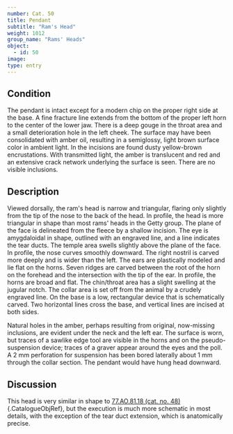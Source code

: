 ```yaml
---
number: Cat. 50
title: Pendant
subtitle: "Ram's Head"
weight: 1012
group_name: "Rams' Heads"
object:
  - id: 50
image:
type: entry
---
```


## Condition

The pendant is intact except for a modern chip on the proper right side at the base. A fine fracture line extends from the bottom of the proper left horn to the center of the lower jaw. There is a deep gouge in the throat area and a small deterioration hole in the left cheek. The surface may have been consolidated with amber oil, resulting in a semiglossy, light brown surface color in ambient light. In the incisions are found dusty yellow-brown encrustations. With transmitted light, the amber is translucent and red and an extensive crack network underlying the surface is seen. There are no visible inclusions.

## Description

Viewed dorsally, the ram's head is narrow and triangular, flaring only slightly from the tip of the nose to the back of the head. In profile, the head is more triangular in shape than most rams' heads in the Getty group. The plane of the face is delineated from the fleece by a shallow incision. The eye is amygdaloidal in shape, outlined with an engraved line, and a line indicates the tear ducts. The temple area swells slightly above the plane of the face. In profile, the nose curves smoothly downward. The right nostril is carved more deeply and is wider than the left. The ears are plastically modeled and lie flat on the horns. Seven ridges are carved between the root of the horn on the forehead and the intersection with the tip of the ear. In profile, the horns are broad and flat. The chin/throat area has a slight swelling at the jugular notch. The collar area is set off from the animal by a crudely engraved line. On the base is a low, rectangular device that is schematically carved. Two horizontal lines cross the base, and vertical lines are incised at both sides.

Natural holes in the amber, perhaps resulting from original, now-missing inclusions, are evident under the neck and the left ear. The surface is worn, but traces of a sawlike edge tool are visible in the horns and on the pseudo-suspension device; traces of a graver appear around the eyes and the poll. A 2 mm perforation for suspension has been bored laterally about 1 mm through the collar section. The pendant would have hung head downward.

## Discussion

This head is very similar in shape to [77.AO.81.18 (cat. no. 48)](#cat-77.AO.81.18){.CatalogueObjRef}, but the execution is much more schematic in most details, with the exception of the tear duct extension, which is anatomically precise.
